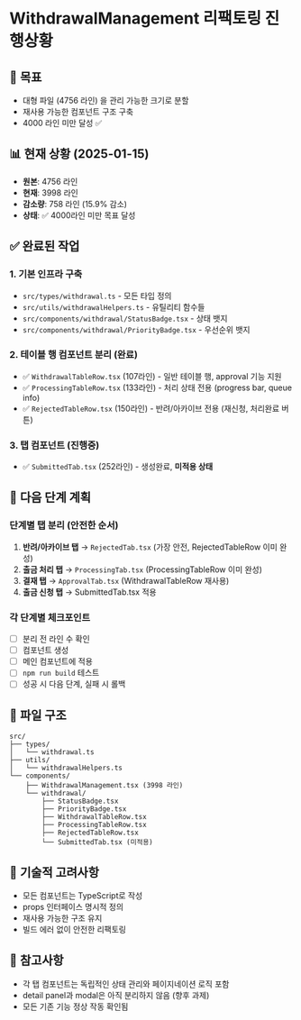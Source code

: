 # WithdrawalManagement 리팩토링 진행상황

## 🎯 목표
- 대형 파일 (4756 라인) 을 관리 가능한 크기로 분할
- 재사용 가능한 컴포넌트 구조 구축
- 4000 라인 미만 달성 ✅

## 📊 현재 상황 (2025-01-15)
- **원본**: 4756 라인 
- **현재**: 3998 라인
- **감소량**: 758 라인 (15.9% 감소)
- **상태**: ✅ 4000라인 미만 목표 달성

## ✅ 완료된 작업

### 1. 기본 인프라 구축
- `src/types/withdrawal.ts` - 모든 타입 정의
- `src/utils/withdrawalHelpers.ts` - 유틸리티 함수들
- `src/components/withdrawal/StatusBadge.tsx` - 상태 뱃지
- `src/components/withdrawal/PriorityBadge.tsx` - 우선순위 뱃지

### 2. 테이블 행 컴포넌트 분리 (완료)
- ✅ `WithdrawalTableRow.tsx` (107라인) - 일반 테이블 행, approval 기능 지원
- ✅ `ProcessingTableRow.tsx` (133라인) - 처리 상태 전용 (progress bar, queue info)
- ✅ `RejectedTableRow.tsx` (150라인) - 반려/아카이브 전용 (재신청, 처리완료 버튼)

### 3. 탭 컴포넌트 (진행중)
- ✅ `SubmittedTab.tsx` (252라인) - 생성완료, **미적용 상태**

## 🚧 다음 단계 계획

### 단계별 탭 분리 (안전한 순서)
1. **반려/아카이브 탭** → `RejectedTab.tsx` (가장 안전, RejectedTableRow 이미 완성)
2. **출금 처리 탭** → `ProcessingTab.tsx` (ProcessingTableRow 이미 완성)  
3. **결재 탭** → `ApprovalTab.tsx` (WithdrawalTableRow 재사용)
4. **출금 신청 탭** → SubmittedTab.tsx 적용

### 각 단계별 체크포인트
- [ ] 분리 전 라인 수 확인
- [ ] 컴포넌트 생성
- [ ] 메인 컴포넌트에 적용
- [ ] `npm run build` 테스트
- [ ] 성공 시 다음 단계, 실패 시 롤백

## 📁 파일 구조
```
src/
├── types/
│   └── withdrawal.ts
├── utils/
│   └── withdrawalHelpers.ts
└── components/
    ├── WithdrawalManagement.tsx (3998 라인)
    └── withdrawal/
        ├── StatusBadge.tsx
        ├── PriorityBadge.tsx
        ├── WithdrawalTableRow.tsx
        ├── ProcessingTableRow.tsx  
        ├── RejectedTableRow.tsx
        └── SubmittedTab.tsx (미적용)
```

## 🔧 기술적 고려사항
- 모든 컴포넌트는 TypeScript로 작성
- props 인터페이스 명시적 정의
- 재사용 가능한 구조 유지
- 빌드 에러 없이 안전한 리팩토링

## 📝 참고사항
- 각 탭 컴포넌트는 독립적인 상태 관리와 페이지네이션 로직 포함
- detail panel과 modal은 아직 분리하지 않음 (향후 과제)
- 모든 기존 기능 정상 작동 확인됨
